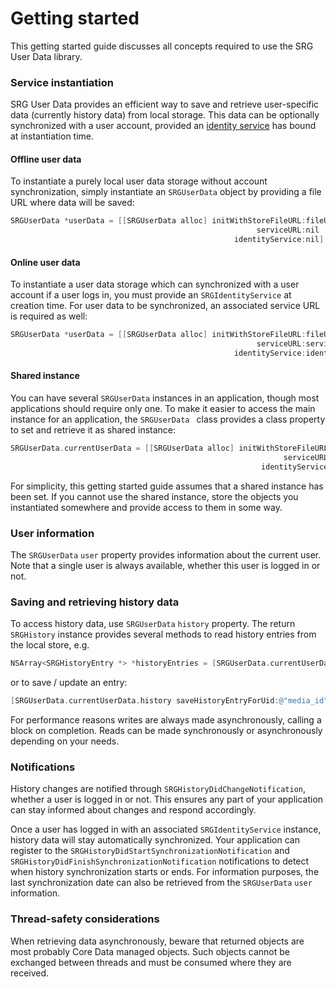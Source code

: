 Getting started
===============

This getting started guide discusses all concepts required to use the SRG User Data library.

### Service instantiation

SRG User Data provides an efficient way to save and retrieve user-specific data (currently history data) from local storage. This data can be optionally synchronized with a user account, provided an [identity service](https://github.com/SRGSSR/srgidentity-ios) has bound at instantiation time.

#### Offline user data

To instantiate a purely local user data storage without account synchronization, simply instantiate an `SRGUserData` object by providing a file URL where data will be saved:

```objective-c
SRGUserData *userData = [[SRGUserData alloc] initWithStoreFileURL:fileURL
                                                       serviceURL:nil
                                                  identityService:nil];
```

#### Online user data

To instantiate a user data storage which can synchronized with a user account if a user logs in, you must provide an `SRGIdentityService` at creation time. For user data to be synchronized, an associated service URL is required as well:

```objective-c
SRGUserData *userData = [[SRGUserData alloc] initWithStoreFileURL:fileURL
                                                       serviceURL:serviceURL
                                                  identityService:identityService];
```

#### Shared instance

You can have several `SRGUserData` instances in an application, though most applications should require only one. To make it easier to access the main instance for an application, the `SRGUserData ` class provides a class property to set and retrieve it as shared instance:

```objective-c
SRGUserData.currentUserData = [[SRGUserData alloc] initWithStoreFileURL:fileURL
                                                             serviceURL:serviceURL
                                                        identityService:identityService];
```

For simplicity, this getting started guide assumes that a shared instance has been set. If you cannot use the shared instance, store the objects you instantiated somewhere and provide access to them in some way.

### User information

The `SRGUserData` `user` property provides information about the current user. Note that a single user is always available, whether this user is logged in or not.

### Saving and retrieving history data

To access history data, use `SRGUserData` `history` property. The return `SRGHistory` instance provides several methods to read history entries from the local store, e.g.

```objective-c
NSArray<SRGHistoryEntry *> *historyEntries = [SRGUserData.currentUserData.history historyEntriesMatchingPredicate:nil sortedWithDescriptors:nil];
```

or to save / update an entry:

```objective-c
[SRGUserData.currentUserData.history saveHistoryEntryForUid:@"media_id" withLastPlaybackTime:CMTimeMakeWithSeconds(100., NSEC_PER_SEC) deviceUid:@"My device" completionBlock:nil];
```

For performance reasons writes are always made asynchronously, calling a block on completion. Reads can be made synchronously or asynchronously depending on your needs.

### Notifications

History changes are notified through `SRGHistoryDidChangeNotification`, whether a user is logged in or not. This ensures any part of your application can stay informed about changes and respond accordingly.

Once a user has logged in with an associated `SRGIdentityService` instance, history data will stay automatically synchronized. Your application can register to the `SRGHistoryDidStartSynchronizationNotification` and `SRGHistoryDidFinishSynchronizationNotification` notifications to detect when history synchronization starts or ends. For information purposes, the last synchronization date can also be retrieved from the `SRGUserData` `user` information.

### Thread-safety considerations

When retrieving data asynchronously, beware that returned objects are most probably Core Data managed objects. Such objects cannot be exchanged between threads and must be consumed where they are received.
